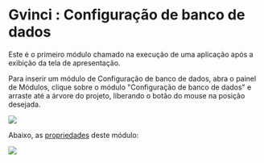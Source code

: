 # Gvinci : Configuração de banco de dados

Este é o primeiro módulo chamado na execução de uma aplicação após a exibição da tela de apresentação.

Para inserir um módulo de Configuração de banco de dados, abra o painel de Módulos, clique sobre o módulo "Configuração de banco de dados" e arraste até a árvore do projeto, liberando o botão do mouse na posição desejada.

![](http://www.gvinci.com.br/manual/8_054.png)

Abaixo, as [propriedades](http://www.gvinci.com.br/manual/propriedades_do_construtor_de__2.htm) deste módulo:

![](http://www.gvinci.com.br/manual/definconfdbgv5.png)

